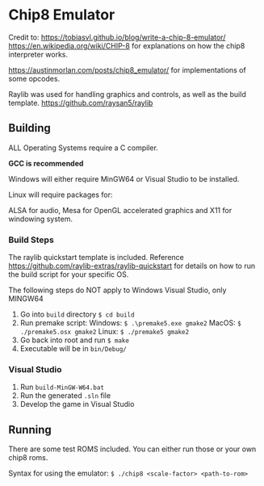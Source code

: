 # Chip8 Emulator

Credit to:
https://tobiasvl.github.io/blog/write-a-chip-8-emulator/
https://en.wikipedia.org/wiki/CHIP-8
for explanations on how the chip8 interpreter works.

https://austinmorlan.com/posts/chip8_emulator/
for implementations of some opcodes.

Raylib was used for handling graphics and controls, as well as the build template.
https://github.com/raysan5/raylib

## Building
ALL Operating Systems require a C compiler.

**GCC is recommended**

Windows will either require MinGW64 or Visual Studio to be installed.

Linux will require packages for:

ALSA for audio, Mesa for OpenGL accelerated graphics and X11 for windowing system.

### Build Steps
The raylib quickstart template is included. Reference https://github.com/raylib-extras/raylib-quickstart for details on how to run the build script for your specific OS.

The following steps do NOT apply to Windows Visual Studio, only MINGW64
1. Go into ``build`` directory ``$ cd build``
2. Run premake script:
   Windows: ``$ .\premake5.exe gmake2``
   MacOS: ``$ ./premake5.osx gmake2``
   Linux: ``$ ./premake5 gmake2``
4. Go back into root and run ``$ make``
5. Executable will be in ``bin/Debug/``

### Visual Studio
1. Run ``build-MinGW-W64.bat``
2. Run the generated ``.sln`` file
3. Develop the game in Visual Studio

## Running
There are some test ROMS included. You can either run those or your own chip8 roms.

Syntax for using the emulator: `$ ./chip8 <scale-factor> <path-to-rom>`
